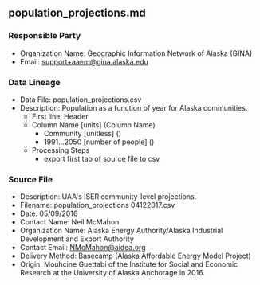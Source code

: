 ## population_projections.md

### Responsible Party
  * Organization Name: Geographic Information Network of Alaska (GINA)
  * Email: support+aaem@gina.alaska.edu

### Data Lineage
  * Data File: population_projections.csv
  * Description: Population as a function of year for Alaska communities.
    * First line: Header
    * Column Name [units] (Column Name)
      * Community [unitless] ()
      * 1991...2050 [number of people] ()
    * Processing Steps
      *  export first tab of source file to csv

### Source File
  * Description: UAA's ISER community-level projections.
  * Filename: population_projections 04122017.csv
  * Date: 05/09/2016
  * Contact Name: Neil McMahon
  * Organization Name: Alaska Energy Authority/Alaska Industrial Development and Export Authority
  * Contact Email: NMcMahon@aidea.org
  * Delivery Method: Basecamp (Alaska Affordable Energy Model Project)
  * Origin: Mouhcine Guettabi of the Institute for Social and Economic Research at the University of Alaska Anchorage in 2016.  
